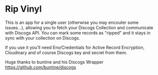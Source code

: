 # Rip Vinyl

This is an app for a single user (otherwise you may encouter some issues...), allowing you to fetch your Discogs Collection and communicate with Discogs API.
You can mark some records as "ripped" and it stays in sync with your collection on Discogs.

If you use it you'll need Env/Credentials for Active Record Encryption, Cloudinary and of course Discogs key and secret from them.

Huge thanks to buntine and his Discogs Wrapper 
https://github.com/buntine/discogs
